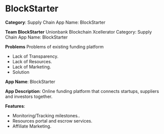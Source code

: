 # BlockStarter
**Category**: Supply Chain App Name: BlockStarter

**Team BlockStarter**
Unionbank Blockchain Xcellerator
Category: Supply Chain
App Name: BlockStarter

**Problems**
Problems of existing funding platform

* Lack of Transparency.
* Lack of Resources.
* Lack of Marketing.
* Solution
  
**App Name**: BlockStarter

**App Description**: Online funding platform that connects startups, suppliers and investors together.

**Features**:

* Monitoring/Tracking milestones..
* Resources portal and escrow services.
* Affiliate Marketing.
